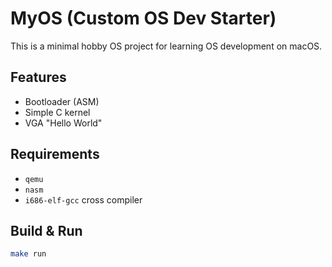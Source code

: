 # MyOS (Custom OS Dev Starter)

This is a minimal hobby OS project for learning OS development on macOS.

## Features
- Bootloader (ASM)
- Simple C kernel
- VGA "Hello World"

## Requirements
- `qemu`
- `nasm`
- `i686-elf-gcc` cross compiler

## Build & Run
```bash
make run
```

